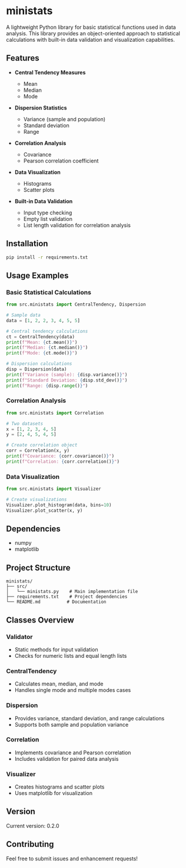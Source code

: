 # ministats

A lightweight Python library for basic statistical functions used in data analysis. This library provides an object-oriented approach to statistical calculations with built-in data validation and visualization capabilities.

## Features

- **Central Tendency Measures**
  - Mean
  - Median
  - Mode

- **Dispersion Statistics**
  - Variance (sample and population)
  - Standard deviation
  - Range

- **Correlation Analysis**
  - Covariance
  - Pearson correlation coefficient

- **Data Visualization**
  - Histograms
  - Scatter plots

- **Built-in Data Validation**
  - Input type checking
  - Empty list validation
  - List length validation for correlation analysis

## Installation

```bash
pip install -r requirements.txt
```

## Usage Examples

### Basic Statistical Calculations

```python
from src.ministats import CentralTendency, Dispersion

# Sample data
data = [1, 2, 2, 3, 4, 5, 5]

# Central tendency calculations
ct = CentralTendency(data)
print(f"Mean: {ct.mean()}")
print(f"Median: {ct.median()}")
print(f"Mode: {ct.mode()}")

# Dispersion calculations
disp = Dispersion(data)
print(f"Variance (sample): {disp.variance()}")
print(f"Standard Deviation: {disp.std_dev()}")
print(f"Range: {disp.range()}")
```

### Correlation Analysis

```python
from src.ministats import Correlation

# Two datasets
x = [1, 2, 3, 4, 5]
y = [2, 4, 5, 4, 5]

# Create correlation object
corr = Correlation(x, y)
print(f"Covariance: {corr.covariance()}")
print(f"Correlation: {corr.correlation()}")
```

### Data Visualization

```python
from src.ministats import Visualizer

# Create visualizations
Visualizer.plot_histogram(data, bins=10)
Visualizer.plot_scatter(x, y)
```

## Dependencies

- numpy
- matplotlib

## Project Structure

```
ministats/
├── src/
│   └── ministats.py    # Main implementation file
├── requirements.txt    # Project dependencies
└── README.md          # Documentation
```

## Classes Overview

### Validator
- Static methods for input validation
- Checks for numeric lists and equal length lists

### CentralTendency
- Calculates mean, median, and mode
- Handles single mode and multiple modes cases

### Dispersion
- Provides variance, standard deviation, and range calculations
- Supports both sample and population variance

### Correlation
- Implements covariance and Pearson correlation
- Includes validation for paired data analysis

### Visualizer
- Creates histograms and scatter plots
- Uses matplotlib for visualization

## Version

Current version: 0.2.0

## Contributing

Feel free to submit issues and enhancement requests!
